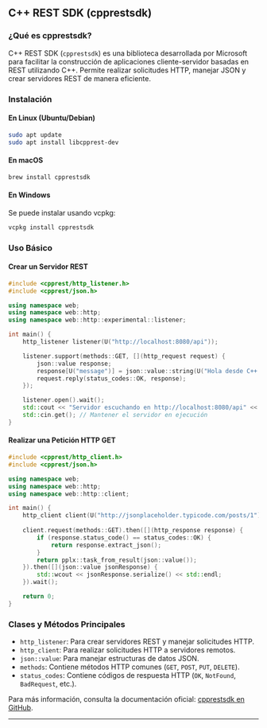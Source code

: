 ## C++ REST SDK (cpprestsdk)

### ¿Qué es cpprestsdk?
C++ REST SDK (`cpprestsdk`) es una biblioteca desarrollada por Microsoft para facilitar la construcción de aplicaciones cliente-servidor basadas en REST utilizando C++. Permite realizar solicitudes HTTP, manejar JSON y crear servidores REST de manera eficiente.

### Instalación

#### En Linux (Ubuntu/Debian)
```bash
sudo apt update
sudo apt install libcpprest-dev
```

#### En macOS
```bash
brew install cpprestsdk
```

#### En Windows
Se puede instalar usando vcpkg:
```powershell
vcpkg install cpprestsdk
```

### Uso Básico

#### Crear un Servidor REST
```cpp
#include <cpprest/http_listener.h>
#include <cpprest/json.h>

using namespace web;
using namespace web::http;
using namespace web::http::experimental::listener;

int main() {
    http_listener listener(U("http://localhost:8080/api"));

    listener.support(methods::GET, [](http_request request) {
        json::value response;
        response[U("message")] = json::value::string(U("Hola desde C++ REST SDK"));
        request.reply(status_codes::OK, response);
    });

    listener.open().wait();
    std::cout << "Servidor escuchando en http://localhost:8080/api" << std::endl;
    std::cin.get(); // Mantener el servidor en ejecución
}
```

#### Realizar una Petición HTTP GET
```cpp
#include <cpprest/http_client.h>
#include <cpprest/json.h>

using namespace web;
using namespace web::http;
using namespace web::http::client;

int main() {
    http_client client(U("http://jsonplaceholder.typicode.com/posts/1"));
    
    client.request(methods::GET).then([](http_response response) {
        if (response.status_code() == status_codes::OK) {
            return response.extract_json();
        }
        return pplx::task_from_result(json::value());
    }).then([](json::value jsonResponse) {
        std::wcout << jsonResponse.serialize() << std::endl;
    }).wait();

    return 0;
}
```

### Clases y Métodos Principales

- `http_listener`: Para crear servidores REST y manejar solicitudes HTTP.
- `http_client`: Para realizar solicitudes HTTP a servidores remotos.
- `json::value`: Para manejar estructuras de datos JSON.
- `methods`: Contiene métodos HTTP comunes (`GET`, `POST`, `PUT`, `DELETE`).
- `status_codes`: Contiene códigos de respuesta HTTP (`OK`, `NotFound`, `BadRequest`, etc.).

Para más información, consulta la documentación oficial: [cpprestsdk en GitHub](https://github.com/microsoft/cpprestsdk).

---

